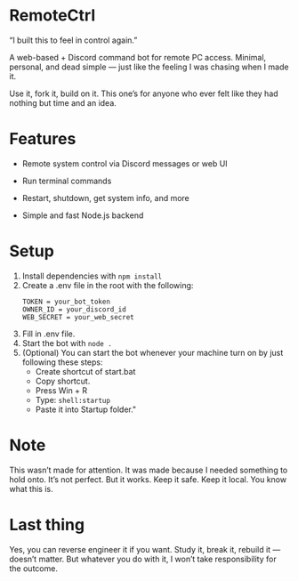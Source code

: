 # RemoteCtrl
“I built this to feel in control again.”

A web-based + Discord command bot for remote PC access.
Minimal, personal, and dead simple — just like the feeling I was chasing when I made it.

Use it, fork it, build on it.
This one’s for anyone who ever felt like they had nothing but time and an idea. 

# Features
- Remote system control via Discord     messages or web UI
 
-	Run terminal commands
 
-	Restart, shutdown, get system info, and more
 
-	Simple and fast Node.js backend

# Setup
1. Install dependencies with `npm install`
2. Create a .env file in the root with the following:
   ```env
   TOKEN = your_bot_token
   OWNER_ID = your_discord_id
   WEB_SECRET = your_web_secret
   ```
4. Fill in .env file.
5. Start the bot with `node .`
6. (Optional) You can start the bot whenever your machine turn on by just following these steps:
   - Create shortcut of start.bat
   - Copy shortcut.
   - Press Win + R
   - Type: `shell:startup`
   - Paste it into Startup folder."

# Note
This wasn’t made for attention.
It was made because I needed something to hold onto.
It’s not perfect. But it works.
Keep it safe. Keep it local. You know what this is.

# Last thing
Yes, you can reverse engineer it if you want.
Study it, break it, rebuild it — doesn’t matter.
But whatever you do with it,
I won’t take responsibility for the outcome.
